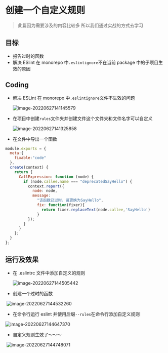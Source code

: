 # 创建一个自定义规则

> 此篇因为需要涉及的内容比较多 所以我们通过实战的方式去学习

## 目标

- 报告过时的函数
- 解决 ESlint 在 monorepo 中`.eslintignore`不在当前 package 中的子项目生效的原因

## Coding

- 解决 ESLint 在 monorepo 中`.eslintignore`文件不生效的问题

  ![image-20220627141145579](https://tva1.sinaimg.cn/large/e6c9d24ely1h3mrvheav3j20iv060aah.jpg)

- 在项目中创建`rules`文件夹并创建文件这个文件夹和文件名字可以自定义

  ![image-20220627141325858](https://tva1.sinaimg.cn/large/e6c9d24ely1h3mrwgorl1j20bz0chq3e.jpg)

- 在文件中导出一个函数

```js
module.exports = {
  meta:{
    fixable:"code"
  },
  create(context) {
    return {
      CallExpression: function (node) {
        if (node.callee.name === "deprecatedSayHello") {
          context.report({
            node: node,
            message:
              "该函数已过时，请更换为SayHello",
              fix: function(fixer){
                return fixer.replaceText(node.callee,'SayHello')
              }
          });
        }
      }
    };
  }
};


```

## 运行及效果

- 在 .eslintrc 文件中添加自定义的规则

  ![image-20220627144505442](https://tva1.sinaimg.cn/large/e6c9d24ely1h3msteoaxwj20v30bsjsq.jpg)

- 创建一个过时的函数

​	![image-20220627144532260](https://tva1.sinaimg.cn/large/e6c9d24ely1h3mstvjfi8j20pe0ey3zl.jpg)

- 在命令行运行 eslint 并使用后缀`--rules`在命令行添加自定义规则 

![image-20220627144647370](https://tva1.sinaimg.cn/large/e6c9d24ely1h3msv6ataoj20po0cmq4i.jpg)

- 自定义规则生效了～～～

​	![image-20220627144748071](https://tva1.sinaimg.cn/large/e6c9d24ely1h3msw8blw1j20qv0b6jt3.jpg)
